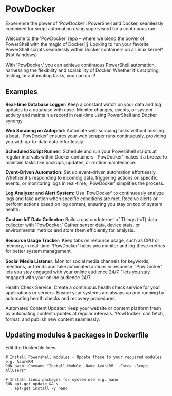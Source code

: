 # PowDocker
Experience the power of 'PowDocker': PowerShell and Docker, seamlessly combined for script automation using supervisord for a continuous run.

Welcome to the 'PowDocker' repo – where we blend the power of PowerShell with the magic of Docker! 🚀
Looking to run your favorite PowerShell scripts seamlessly within Docker containers on a Linux kernel? (Not Windows)

With 'PowDocker,' you can achieve continuous PowerShell automation, harnessing the flexibility and scalability of Docker. Whether it's scripting, testing, or automating tasks, you can do it!

## Examples

**Real-time Database Logger:**
Keep a constant watch on your data and log updates to a database with ease. Monitor changes, events, or system activity and maintain a record in real-time using PowerShell and Docker synergy.

**Web Scraping on Autopilot:**
Automate web scraping tasks without missing a beat. 'PowDocker' ensures your web scraper runs continuously, providing you with up-to-date data effortlessly.

**Scheduled Script Runner:**
Schedule and run your PowerShell scripts at regular intervals within Docker containers. 'PowDocker' makes it a breeze to maintain tasks like backups, updates, or routine maintenance.

**Event-Driven Automation:**
Set up event-driven automation effortlessly. Whether it's responding to incoming data, triggering actions on specific events, or monitoring logs in real-time, 'PowDocker' simplifies the process.

**Log Analyzer and Alert System:**
Use 'PowDocker' to continuously analyze logs and take action when specific conditions are met. Receive alerts or perform actions based on log content, ensuring you stay on top of system health.

**Custom IoT Data Collector:**
Build a custom Internet of Things (IoT) data collector with 'PowDocker.' Gather sensor data, device stats, or environmental metrics and store them efficiently for analysis.

**Resource Usage Tracker:**
Keep tabs on resource usage, such as CPU or memory, in real-time. 'PowDocker' helps you monitor and log these metrics for better system management.

**Social Media Listener:**
Monitor social media channels for keywords, mentions, or trends and take automated actions in response. 'PowDocker' lets you stay engaged with your online audience 24/7.
' lets you stay engaged with your online audience 24/7.

Health Check Service:
Create a continuous health check service for your applications or servers. Ensure your systems are always up and running by automating health checks and recovery procedures.

Automated Content Updater:
Keep your website or content platform fresh by automating content updates at regular intervals. 'PowDocker' can fetch, format, and publish new content seamlessly.

## Updating modules & packages in Dockerfile

Edit the Dockerfile lines:
```
# Install Powershell modules - Update these to your required modules e.g. AzureRM
RUN pwsh -Command "Install-Module -Name AzureRM  -Force -Scope AllUsers"
```
```
# Install linux packages for system use e.g. nano
RUN apt-get update && \
    apt-get install -y nano
```

